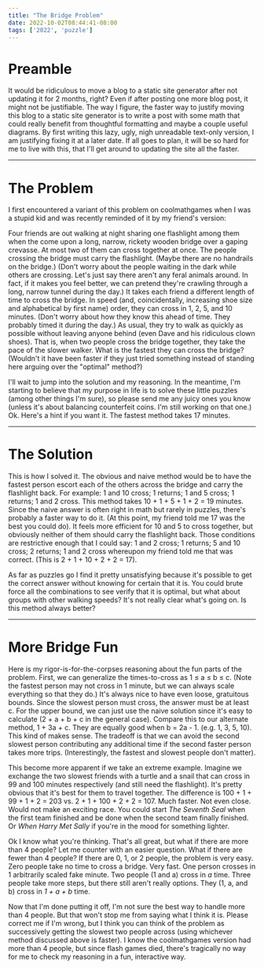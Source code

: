 ```yaml
---
title: "The Bridge Problem"
date: 2022-10-02T08:44:41-08:00
tags: ['2022', 'puzzle']
---
```


# Preamble

It would be ridiculous to move a blog to a static site generator after not updating it for 2 months, right?
Even if after posting one more blog post, it might not be justifiable.
The way I figure, the faster way to justify moving this blog to a static site generator is to write a post with some math that could really benefit from thoughtful formatting and maybe a couple useful diagrams.
By first writing this lazy, ugly, nigh unreadable text-only version, I am justifying fixing it at a later date.
If all goes to plan, it will be so hard for me to live with this, that I'll get around to updating the site all the faster.

---

# The Problem

I first encountered a variant of this problem on coolmathgames when I was a stupid kid and was recently reminded of it by my friend's version:

Four friends are out walking at night sharing one flashlight among them when the come upon a long, narrow, rickety wooden bridge over a gaping crevasse.
At most two of them can cross together at once.
The people crossing the bridge must carry the flashlight.
(Maybe there are no handrails on the bridge.)
(Don't worry about the people waiting in the dark while others are crossing.
Let's just say there aren't any feral animals around.
In fact, if it makes you feel better, we can pretend they're crawling through a long, narrow tunnel during the day.)
It takes each friend a different length of time to cross the bridge.
In speed (and, coincidentally, increasing shoe size and alphabetical by first name) order, they can cross in 1, 2, 5, and 10 minutes.
(Don't worry about how they know this ahead of time.
They probably timed it during the day.)
As usual, they try to walk as quickly as possible without leaving anyone behind (even Dave and his ridiculous clown shoes).
That is, when two people cross the bridge together, they take the pace of the slower walker.
What is the fastest they can cross the bridge?
(Wouldn't it have been faster if they just tried something instead of standing here arguing over the "optimal" method?)

I'll wait to jump into the solution and my reasoning.
In the meantime, I'm starting to believe that my purpose in life is to solve these little puzzles (among other things I'm sure), so please send me any juicy ones you know (unless it's about balancing counterfeit coins.
I'm still working on that one.)
Ok. Here's a hint if you want it.
The fastest method takes 17 minutes.

---

# The Solution

This is how I solved it.
The obvious and naive method would be to have the fastest person escort each of the others across the bridge and carry the flashlight back.
For example: 1 and 10 cross; 1 returns; 1 and 5 cross; 1 returns; 1 and 2 cross.
This method takes 10 + 1 + 5 + 1 + 2 = 19 minutes.
Since the naive answer is often right in math but rarely in puzzles, there's probably a faster way to do it.
(At this point, my friend told me 17 was the best you could do).
It feels more efficient for 10 and 5 to cross together, but obviously neither of them should carry the flashlight back.
Those conditions are restrictive enough that I could say: 1 and 2 cross; 1 returns; 5 and 10 cross; 2 returns; 1 and 2 cross whereupon my friend told me that was correct.
(This is 2 + 1 + 10 + 2 + 2 = 17).

As far as puzzles go I find it pretty unsatisfying because it's possible to get the correct answer without knowing for certain that it is.
You could brute force all the combinations to see verify that it is optimal, but what about groups with other walking speeds?
It's not really clear what's going on.
Is this method always better?

---

# More Bridge Fun

Here is my rigor-is-for-the-corpses reasoning about the fun parts of the problem.
First, we can generalize the times-to-cross as 1 &le; a &le; b &le; c.
(Note the fastest person may not cross in 1 minute, but we can always scale everything so that they do.)
It's always nice to have even loose, gratuitous bounds.
Since the slowest person must cross, the answer must be at least c.
For the upper bound, we can just use the naive solution since it's easy to calculate (2 + a + b + c in the general case).
Compare this to our alternate method, 1 + 3a + c.
They are equally good when b = 2a - 1. (e.g. 1, 3, 5, 10).
This kind of makes sense.
The tradeoff is that we can avoid the second slowest person contributing any additional time if the second faster person takes more trips.
(Interestingly, the fastest and slowest people don't matter).

This become more apparent if we take an extreme example.
Imagine we exchange the two slowest friends with a turtle and a snail that can cross in 99 and 100 minutes respectively (and still need the flashlight).
It's pretty obvious that it's best for them to travel together.
The difference is 100 + 1 + 99 + 1 + 2 = 203 vs. 2 + 1 + 100 + 2 + 2 = 107. Much faster. Not even close. Would not make an exciting race. You could start *The Seventh Seal* when the first team finished and be done when the second team finally finished. Or *When Harry Met Sally* if you're in the mood for something lighter.

Ok I know what you're thinking.
That's all great, but what if there are more than 4 people?
Let me counter with an easier question.
What if there are fewer than 4 people?
If there are 0, 1, or 2 people, the problem is very easy.
Zero people take no time to cross a bridge. Very fast.
One person crosses in 1 arbitrarily scaled fake minute.
Two people (1 and a) cross in *a* time.
Three people take more steps, but there still aren't really options.
They (1, a, and b) cross in *1 + a + b* time.

Now that I'm done putting it off, I'm not sure the best way to handle more than 4 people.
But that won't stop me from saying what I think it is.
Please correct me if I'm wrong, but I think you can think of the problem as successively getting the slowest two people across (using whichever method discussed above is faster).
I know the coolmathgames version had more than 4 people, but since flash games died, there's tragically no way for me to check my reasoning in a fun, interactive way.
